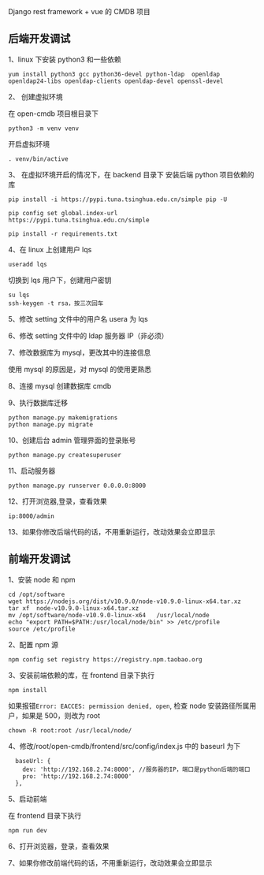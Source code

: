 Django rest framework + vue 的 CMDB 项目

## 后端开发调试

1、linux 下安装 python3 和一些依赖

```
yum install python3 gcc python36-devel python-ldap  openldap openldap24-libs openldap-clients openldap-devel openssl-devel
```

2、 创建虚拟环境

在 open-cmdb 项目根目录下

```
python3 -m venv venv
```

开启虚拟环境

```
. venv/bin/active
```

3、 在虚拟环境开启的情况下，在 backend 目录下 安装后端 python 项目依赖的库

```
pip install -i https://pypi.tuna.tsinghua.edu.cn/simple pip -U

pip config set global.index-url https://pypi.tuna.tsinghua.edu.cn/simple

pip install -r requirements.txt
```

4、在 linux 上创建用户 lqs

```
useradd lqs
```

切换到 lqs 用户下，创建用户密钥

```
su lqs
ssh-keygen -t rsa，按三次回车
```

5、修改 setting 文件中的用户名 usera 为 lqs

6、修改 setting 文件中的 ldap 服务器 IP（非必须）

7、修改数据库为 mysql，更改其中的连接信息

使用 mysql 的原因是，对 mysql 的使用更熟悉

8、连接 mysql 创建数据库 cmdb

9、执行数据库迁移

```
python manage.py makemigrations
python manage.py migrate
```

10、创建后台 admin 管理界面的登录账号

```
python manage.py createsuperuser
```

11、启动服务器

```
python manage.py runserver 0.0.0.0:8000
```

12、打开浏览器,登录，查看效果

```
ip:8000/admin
```

13、如果你修改后端代码的话，不用重新运行，改动效果会立即显示

## 前端开发调试

1、安装 node 和 npm

```
cd /opt/software
wget https://nodejs.org/dist/v10.9.0/node-v10.9.0-linux-x64.tar.xz
tar xf  node-v10.9.0-linux-x64.tar.xz
mv /opt/software/node-v10.9.0-linux-x64   /usr/local/node
echo "export PATH=$PATH:/usr/local/node/bin" >> /etc/profile
source /etc/profile
```

2、配置 npm 源

```
npm config set registry https://registry.npm.taobao.org
```

3、安装前端依赖的库，在 frontend 目录下执行

```
npm install
```

如果报错`Error: EACCES: permission denied, open`,
检查 node 安装路径所属用户，如果是 500，则改为 root

```
chown -R root:root /usr/local/node/
```

4、修改/root/open-cmdb/frontend/src/config/index.js 中的 baseurl 为下

```
  baseUrl: {
    dev: 'http://192.168.2.74:8000', //服务器的IP，端口是python后端的端口
    pro: 'http://192.168.2.74:8000'
  },
```

5、启动前端

在 frontend 目录下执行

```
npm run dev
```

6、打开浏览器，登录，查看效果

7、如果你修改前端代码的话，不用重新运行，改动效果会立即显示
